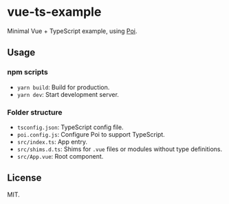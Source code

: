 # vue-ts-example

Minimal Vue + TypeScript example, using [Poi](https://github.com/egoist/poi).

## Usage

### npm scripts

- `yarn build`: Build for production.
- `yarn dev`: Start development server.

### Folder structure

- `tsconfig.json`: TypeScript config file.
- `poi.config.js`: Configure Poi to support TypeScript.
- `src/index.ts`: App entry.
- `src/shims.d.ts`: Shims for `.vue` files or modules without type definitions.
- `src/App.vue`: Root component.

## License

MIT.
